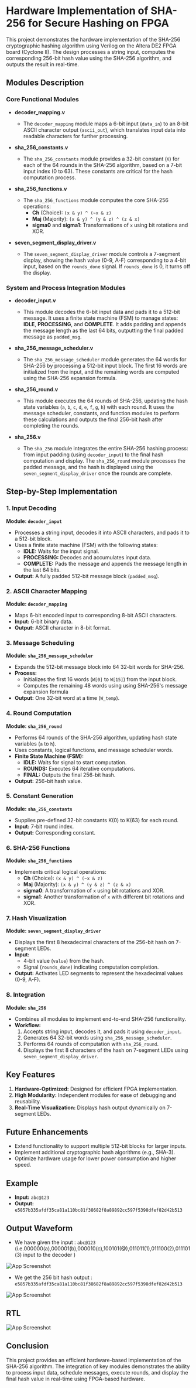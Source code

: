 
# **Hardware Implementation of SHA-256 for Secure Hashing on FPGA**

This project demonstrates the hardware implementation of the SHA-256 cryptographic hashing algorithm using Verilog on the Altera DE2 FPGA board (Cyclone II). The design processes a string input, computes the corresponding 256-bit hash value using the SHA-256 algorithm, and outputs the result in real-time.
## **Modules Description**

### Core Functional Modules

- **decoder_mapping.v**
    - The `decoder_mapping` module maps a 6-bit input (`data_in`) to an 8-bit ASCII character output (`ascii_out`), which translates input data into readable characters for further processing.

- **sha_256_constants.v**
    - The `sha_256_constants` module provides a 32-bit constant (`K`) for each of the 64 rounds in the SHA-256 algorithm, based on a 7-bit input index (0 to 63). These constants are critical for the hash computation process.

- **sha_256_functions.v**
    - The `sha_256_functions` module computes the core SHA-256 operations: 
        - **Ch** (Choice): `(x & y) ^ (~x & z)`
        - **Maj** (Majority): `(x & y) ^ (y & z) ^ (z & x)`
        - **sigma0** and **sigma1**: Transformations of `x` using bit rotations and XOR.

- **seven_segment_display_driver.v**
    - The `seven_segment_display_driver` module controls a 7-segment display, showing the hash value (0-9, A-F) corresponding to a 4-bit input, based on the `rounds_done` signal. If `rounds_done` is 0, it turns off the display.

### System and Process Integration Modules

- **decoder_input.v**
    - This module decodes the 6-bit input data and pads it to a 512-bit message. It uses a finite state machine (FSM) to manage states: **IDLE**, **PROCESSING**, and **COMPLETE**. It adds padding and appends the message length as the last 64 bits, outputting the final padded message as `padded_msg`.

- **sha_256_message_scheduler.v**
    - The `sha_256_message_scheduler` module generates the 64 words for SHA-256 by processing a 512-bit input block. The first 16 words are initialized from the input, and the remaining words are computed using the SHA-256 expansion formula.

- **sha_256_round.v**
    - This module executes the 64 rounds of SHA-256, updating the hash state variables (`a`, `b`, `c`, `d`, `e`, `f`, `g`, `h`) with each round. It uses the message scheduler, constants, and function modules to perform these calculations and outputs the final 256-bit hash after completing the rounds.

- **sha_256.v**
    - The `sha_256` module integrates the entire SHA-256 hashing process: from input padding (using `decoder_input`) to the final hash computation and display. The `sha_256_round` module processes the padded message, and the hash is displayed using the `seven_segment_display_driver` once the rounds are complete.


## **Step-by-Step Implementation**

### 1. Input Decoding
**Module: `decoder_input`**  
- Processes a string input, decodes it into ASCII characters, and pads it to a 512-bit block.  
- Uses a finite state machine (FSM) with the following states:
  - **IDLE:** Waits for the input signal.
  - **PROCESSING:** Decodes and accumulates input data.
  - **COMPLETE:** Pads the message and appends the message length in the last 64 bits.  
- **Output:** A fully padded 512-bit message block (`padded_msg`).



### 2. ASCII Character Mapping
**Module: `decoder_mapping`**  
- Maps 6-bit encoded input to corresponding 8-bit ASCII characters.  
- **Input:** 6-bit binary data.  
- **Output:** ASCII character in 8-bit format.  



### 3. Message Scheduling
**Module: `sha_256_message_scheduler`**  
- Expands the 512-bit message block into 64 32-bit words for SHA-256.  
- **Process:**
  - Initializes the first 16 words (`W[0]` to `W[15]`) from the input block.
  - Computes the remaining 48 words using using SHA-256's message expansion formula 
- **Output:** One 32-bit word at a time (`W_temp`).



### 4. Round Computation
**Module: `sha_256_round`**  
- Performs 64 rounds of the SHA-256 algorithm, updating hash state variables (`a` to `h`).  
- Uses constants, logical functions, and message scheduler words.  
- **Finite State Machine (FSM):**
  - **IDLE:** Waits for signal to start computation.
  - **ROUNDS:** Executes 64 iterative computations.
  - **FINAL:** Outputs the final 256-bit hash.  
- **Output:** 256-bit hash value.



### 5. Constant Generation
**Module: `sha_256_constants`**  
- Supplies pre-defined 32-bit constants K(0) to K(63) for each round.  
- **Input:** 7-bit round index.  
- **Output:** Corresponding constant.



### 6. SHA-256 Functions
**Module: `sha_256_functions`**  
- Implements critical logical operations:
  - **Ch** (Choice): `(x & y) ^ (~x & z)`
  - **Maj** (Majority): `(x & y) ^ (y & z) ^ (z & x)`
  - **sigma0**: A transformation of `x` using bit rotations and XOR.
  - **sigma1**: Another transformation of `x` with different bit rotations and XOR.


### 7. Hash Visualization
**Module: `seven_segment_display_driver`**  
- Displays the first 8 hexadecimal characters of the 256-bit hash on 7-segment LEDs.  
- **Input:** 
  - 4-bit value (`value`) from the hash.  
  - Signal (`rounds_done`) indicating computation completion.  
- **Output:** Activates LED segments to represent the hexadecimal values (0-9, A-F).  


### 8. Integration
**Module: `sha_256`**  
- Combines all modules to implement end-to-end SHA-256 functionality.  
- **Workflow:**
  1. Accepts string input, decodes it, and pads it using `decoder_input`.
  2. Generates 64 32-bit words using `sha_256_message_scheduler`.
  3. Performs 64 rounds of computation with `sha_256_round`.
  4. Displays the first 8 characters of the hash on 7-segment LEDs using `seven_segment_display_driver`.

## **Key Features**

1. **Hardware-Optimized:** Designed for efficient FPGA implementation.
2. **High Modularity:** Independent modules for ease of debugging and reusability.
3. **Real-Time Visualization:** Displays hash output dynamically on 7-segment LEDs.

## **Future Enhancements**
- Extend functionality to support multiple 512-bit blocks for larger inputs.
- Implement additional cryptographic hash algorithms (e.g., SHA-3).
- Optimize hardware usage for lower power consumption and higher speed.
## **Example**

- **Input:** `abc@123`
- **Output:** `e5857b335afdf35ca81a110bc81f38682f8a89892cc597f5398dfef82d42b513`

## **Output Waveform**

- We have given the input : `abc@123`  
  (i.e.000000(a),000001(b),000010(c),100101(@),011011(1),011100(2),011101(3) input to the decoder )

![App Screenshot](https://github.com/itsharshschoice/Hardware-Implementation-of-SHA-256-for-Secure-Hashing-on-FPGA/blob/main/input.png?raw=true)

- We get the 256 bit hash output :
  `e5857b335afdf35ca81a110bc81f38682f8a89892cc597f5398dfef82d42b513`

![App Screenshot](https://github.com/itsharshschoice/Hardware-Implementation-of-SHA-256-for-Secure-Hashing-on-FPGA/blob/main/output.png?raw=true)
## **RTL**

![App Screenshot](https://github.com/itsharshschoice/Hardware-Implementation-of-SHA-256-for-Secure-Hashing-on-FPGA/blob/main/RTL.png?raw=true)
## **Conclusion**

This project provides an efficient hardware-based implementation of the SHA-256 algorithm. The integration of key modules demonstrates the ability to process input data, schedule messages, execute rounds, and display the final hash value in real-time using FPGA-based hardware.
